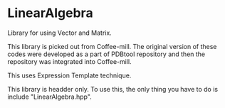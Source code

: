 LinearAlgebra
====

Library for using Vector and Matrix.

This library is picked out from Coffee-mill.
 The original version of these codes were developed as a part of PDBtool
 repository and then the repository was integrated into Coffee-mill.

This uses Expression Template technique.

This library is headder only. To use this, the only thing you have to do is
 include "LinearAlgebra.hpp".
